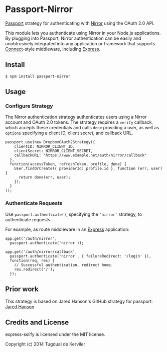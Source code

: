 # Passport-Nirror
[Passport](http://passportjs.org/) strategy for authenticating with [Nirror](https://www.nirror.com/)
using the OAuth 2.0 API.

This module lets you authenticate using Nirror in your Node.js applications.
By plugging into Passport, Nirror authentication can be easily and
unobtrusively integrated into any application or framework that supports
[Connect](http://www.senchalabs.org/connect/)-style middleware, including
[Express](http://expressjs.com/).

## Install
    $ npm install passport-nirror

## Usage
### Configure Strategy

The Nirror authentication strategy authenticates users using a Nirror account
and OAuth 2.0 tokens.  The strategy requires a `verify` callback, which accepts
these credentials and calls `done` providing a user, as well as `options`
specifying a client ID, client secret, and callback URL.

    passport.use(new DropboxOAuth2Strategy({
        clientID: NIRROR_CLIENT_ID,
        clientSecret: NIRROR_CLIENT_SECRET,
        callbackURL: "https://www.example.net/auth/nirror/callback"
      },
      function(accessToken, refreshToken, profile, done) {
        User.findOrCreate({ providerId: profile.id }, function (err, user) {
          return done(err, user);
        });
      }
    ));

### Authenticate Requests
Use `passport.authenticate()`, specifying the `'nirror'` strategy, to
authenticate requests.

For example, as route middleware in an [Express](http://expressjs.com/)
application:

    app.get('/auth/nirror',
      passport.authenticate('nirror'));

    app.get('/auth/nirror/callback', 
      passport.authenticate('nirror', { failureRedirect: '/login' }),
      function(req, res) {
        // Successful authentication, redirect home.
        res.redirect('/');
      });

## Prior work
This strategy is based on Jared Hanson's GitHub strategy for passport: [Jared Hanson](http://github.com/jaredhanson)

## Credits and License
express-sslify is licensed under the MIT license.

Copyright (c) 2014 Tugdual de Kerviler
